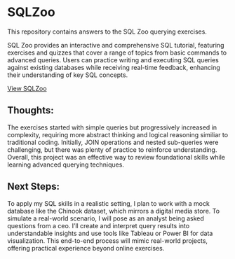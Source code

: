 # SQLZoo

This repository contains answers to the SQL Zoo querying exercises. <br/>

SQL Zoo provides an interactive and comprehensive SQL tutorial, featuring exercises and quizzes that cover a range of topics from basic commands to advanced queries. Users can practice writing and executing SQL queries against existing databases while receiving real-time feedback, enhancing their understanding of key SQL concepts. <br/>

[View SQLZoo](https://www.sqlzoo.net/wiki/SQL_Tutorial)


## Thoughts:
The exercises started with simple queries but progressively increased in complexity, requiring more abstract thinking and logical reasoning similiar to traditional coding. Initially, JOIN operations and nested sub-queries were challenging, but there was plenty of practice to reinforce understanding. Overall, this project was an effective way to review foundational skills while learning advanced querying techniques.


## Next Steps:
To apply my SQL skills in a realistic setting, I plan to work with a mock database like the Chinook dataset, which mirrors a digital media store. To simulate a real-world scenario, I will pose as an analyst being asked questions from a ceo. I’ll create and interpret query results into understandable insights and use tools like Tableau or Power BI for data visualization. This end-to-end process will mimic real-world projects, offering practical experience beyond online exercises.